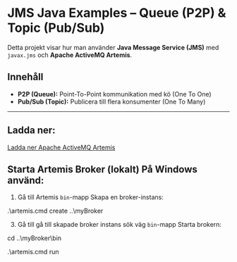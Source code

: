 # JMS Java Examples – Queue (P2P) & Topic (Pub/Sub)

Detta projekt visar hur man använder **Java Message Service (JMS)** med `javax.jms` och **Apache ActiveMQ Artemis**.

## Innehåll

- **P2P (Queue):** Point-To-Point kommunikation med kö (One To One)
- **Pub/Sub (Topic):** Publicera till flera konsumenter (One To Many)
---
## Ladda ner: 
[Ladda ner Apache ActiveMQ Artemis](https://activemq.apache.org/components/artemis/download/)


## Starta Artemis Broker (lokalt) På Windows använd:

1. Gå till Artemis `bin`-mapp Skapa en broker-instans:
   
.\artemis.cmd create ..\myBroker

3. Gå till gå till skapade broker instans sök väg `bin`-mapp Starta brokern:
   
cd ..\myBroker\bin

.\artemis.cmd run


